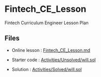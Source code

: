 # Fintech_CE_Lesson

Fintech Curriculum Engineer Lesson Plan

## Files

* Online lesson : [Fintech_CE_Lesson.md](Fintech_CE_Lesson.md)

* Starter code : [Activities/Unsolved/will.sol](Activities/Unsolved/will.sol)

* Solution : [Activities/Solved/will.sol](Activities/Solved/will.sol)
